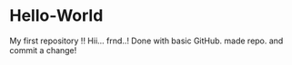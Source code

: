 # Hello-World
My first repository !!
Hii... frnd..!
Done with basic GitHub.
made repo. and commit a change!
